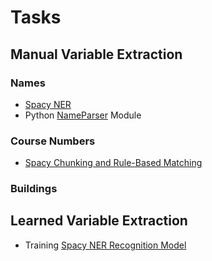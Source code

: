 # Tasks

## Manual Variable Extraction

### Names
* [Spacy NER](https://spacy.io/usage/linguistic-features#named-entities)
* Python [NameParser](https://nameparser.readthedocs.io/en/latest/) Module

### Course Numbers
* [Spacy Chunking and Rule-Based Matching](https://spacy.io/usage/rule-based-matching)
  
### Buildings

## Learned Variable Extraction

* Training [Spacy NER Recognition Model](https://spacy.io/usage/training)



